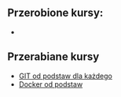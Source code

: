 ## Przerobione kursy:
*

## Przerabiane kursy
* [GIT od podstaw dla każdego](https://www.udemy.com/course/git-od-podstaw-dla-kazdego/)
* [Docker od podstaw](https://www.udemy.com/course/docker-od-podstaw-dla-programistow-i-nie-tylko/)